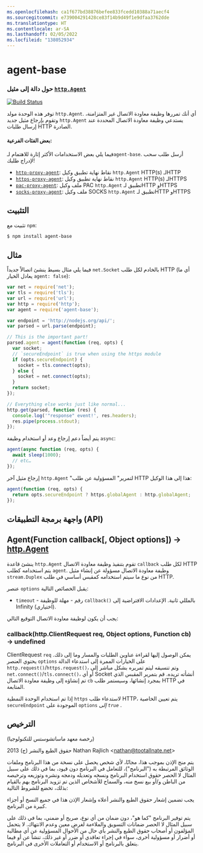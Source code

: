 ```yaml
---
ms.openlocfilehash: ca1f677bd38876befee833fcedd10388a71aecf4
ms.sourcegitcommit: e739004291428ce83f14b9d49f1e9dfaa3762dde
ms.translationtype: HT
ms.contentlocale: ar-SA
ms.lasthandoff: 02/05/2022
ms.locfileid: "138052934"
---
```

<a name="agent-base"></a>agent-base
==========
### <a name="turn-a-function-into-an-httpagenthttpagent-instance"></a>حول دالة إلى مثيل [`http.Agent`][http.Agent]
[![Build Status](https://github.com/TooTallNate/node-agent-base/workflows/Node%20CI/badge.svg)](https://github.com/TooTallNate/node-agent-base/actions?workflow=Node+CI)

توفر هذه الوحدة مولد `http.Agent`. أي أنك تمررها وظيفة معاودة الاتصال غير المتزامنة، وتقوم بإرجاع مثيل جديد `http.Agent` يستدعي وظيفة معاودة الاتصال المحددة عند إرسال طلبات HTTP الصادرة.

#### <a name="some-subclasses"></a>بعض الفئات الفرعية:

فيما يلي بعض الاستخدامات الأكثر إثارة للاهتمام لـ`agent-base`.
أرسل طلب سحب لإدراج طلبك!

 * [`http-proxy-agent`][http-proxy-agent]: نقاط نهاية تطبيق وكيل `http.Agent` HTTP(s) لـHTTP
 * [`https-proxy-agent`][https-proxy-agent]: نقاط نهاية تطبيق وكيل `http.Agent` HTTP(s) لـHTTPS
 * [`pac-proxy-agent`][pac-proxy-agent]: ملف وكيل PAC `http.Agent` تطبيق لـHTTP وHTTPS
 * [`socks-proxy-agent`][socks-proxy-agent]: ملف وكيل SOCKS `http.Agent` تطبيق لـHTTP وHTTPS


<a name="installation"></a>التثبيت
------------

تثبيت مع `npm`:

``` bash
$ npm install agent-base
```


<a name="example"></a>مثال
-------

فيما يلي مثال بسيط ينشئ اتصالاً جديداً `net.Socket` بالخادم لكل طلب HTTP (أي ما يعادل الخيار `agent: false`):

```js
var net = require('net');
var tls = require('tls');
var url = require('url');
var http = require('http');
var agent = require('agent-base');

var endpoint = 'http://nodejs.org/api/';
var parsed = url.parse(endpoint);

// This is the important part!
parsed.agent = agent(function (req, opts) {
  var socket;
  // `secureEndpoint` is true when using the https module
  if (opts.secureEndpoint) {
    socket = tls.connect(opts);
  } else {
    socket = net.connect(opts);
  }
  return socket;
});

// Everything else works just like normal...
http.get(parsed, function (res) {
  console.log('"response" event!', res.headers);
  res.pipe(process.stdout);
});
```

يتم أيضاً دعم إرجاع وعد أو استخدام وظيفة `async`:

```js
agent(async function (req, opts) {
  await sleep(1000);
  // etc…
});
```

إرجاع مثيل آخر `http.Agent` "لتمرير" المسؤولية عن طلب HTTP هذا إلى هذا الوكيل:

```js
agent(function (req, opts) {
  return opts.secureEndpoint ? https.globalAgent : http.globalAgent;
});
```


<a name="api"></a>واجهة برمجة التطبيقات (API) 
---

## <a name="agentfunction-callback-object-options--httpagent"></a>Agent(Function callback[, Object options]) → [http.Agent][]

ينشئ قاعدة `http.Agent` تقوم بتنفيذ وظيفة معاودة الاتصال `callback` لكل طلب HTTP يتم استخدامه كطلب `agent`. وظيفة معاودة الاتصال مسؤولة عن إنشاء مثيل `stream.Duplex` من نوع ما سيتم استخدامه كمقبس أساسي في طلب HTTP.

عنصر `options` يقبل الخصائص التالية:

  * `timeout` - رقم - مهلة للوظيفة `callback()` بالمللي ثانية. الإعدادات الافتراضية إلى Infinity (اختياري).

يجب أن يكون لوظيفة معاودة الاتصال التوقيع التالي:

### <a name="callbackhttpclientrequest-req-object-options-function-cb--undefined"></a>callback(http.ClientRequest req, Object options, Function cb) → undefined

ClientRequest `req` يمكن الوصول إليها لقراءة عناوين الطلبات والمسار وما إلى ذلك. يحتوي العنصر `options` على الخيارات الممرة إلى استدعاء الدالة `http.request()`/`https.request()`، وتم تنسيقه ليتم تمريره بشكل مباشر إلى `net.connect()`/`tls.connect()`، أو أي Socket أنشأته تريده. قم بتمرير المقبس الذي تم إنشاؤه إلى وظيفة معاودة الاتصال `cb` بمجرد إنشائها، وسيستمر طلب HTTP في المتابعة.

إذا تم استخدام الوحدة النمطية `https` لاستدعاء طلب HTTP، يتم تعيين الخاصية `secureEndpoint` الموجودة على `options` _إلى `true`_ .


<a name="license"></a>الترخيص
-------

(رخصة معهد ماساتشوستس للتكنولوجيا)

حقوق الطبع والنشر (ج) 2013 Nathan Rajlich &lt;nathan@tootallnate.net&gt;

يتم منح الإذن بموجب هذا، مجانًا، لأي شخص يحصل على نسخة من هذا البرنامج وملفات الوثائق المرتبطة به ("البرنامج")، للتعامل في البرنامج دون قيود، بما في ذلك على سبيل المثال لا الحصر حقوق استخدام البرنامج ونسخه وتعديله ودمجه ونشره وتوزيعه وترخيصه من الباطن و/أو بيع نسخ منه، والسماح للأشخاص الذين تم تزويد البرنامج بهم بالقيام بذلك، تخضع للشروط التالية:

يجب تضمين إشعار حقوق الطبع والنشر أعلاه وإشعار الإذن هذا في جميع النسخ أو أجزاء كبيرة من البرنامج.

يتم توفير البرنامج "كما هو"، دون ضمان من أي نوع، صريح أو ضمني، بما في ذلك على سبيل المثال لا الحصر ضمانات التسويق والملاءمة لغرض معين وعدم الانتهاك.
لا يتحمل المؤلفون أو أصحاب حقوق الطبع والنشر بأي حال من الأحوال المسؤولية عن أي مطالبة أو أضرار أو مسؤولية أخرى، سواء في إجراء تعاقدي أو ضرر أو غير ذلك، تنشأ عن أو فيما يتعلق بالبرنامج أو الاستخدام أو التعاملات الأخرى في البرنامج.

[http-proxy-agent]: https://github.com/TooTallNate/node-http-proxy-agent
[https-proxy-agent]: https://github.com/TooTallNate/node-https-proxy-agent
[pac-proxy-agent]: https://github.com/TooTallNate/node-pac-proxy-agent
[socks-proxy-agent]: https://github.com/TooTallNate/node-socks-proxy-agent
[http.Agent]: https://nodejs.org/api/http.html#http_class_http_agent
